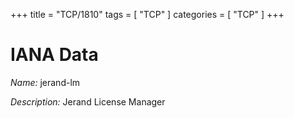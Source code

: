 +++
title = "TCP/1810"
tags = [ "TCP" ]
categories = [ "TCP" ]
+++

# IANA Data

_Name:_ jerand-lm

_Description:_ Jerand License Manager

